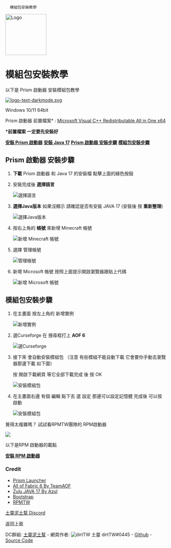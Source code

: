       模組包安裝教學       

 <img src="https://github.com/yichifauzi/modpackinstalltutorial/blob/main/img/logo.png?raw=true" alt="Logo" width="128" class="d-inline-block align-text-top logo" />

模組包安裝教學
=======

以下是 Prism 啟動器 安裝模組包教學

[![logo-text-darkmode.svg](https://prismlauncher.org/img/logo-text-darkmode.svg)](https://prismlauncher.org/)

Windows 10/11 64bit

Prism 啟動器 前置檔案\* : [Microsoft Visual C++ Redistributable All in One x64](https://github.com/abbodi1406/vcredist/releases/download/v0.73.0/VisualCppRedist_AIO_x86_x64.exe)

**\*前置檔案 一定要先安裝好**

[**安裝 Prism 啟動器**](https://github.com/PrismLauncher/PrismLauncher/releases/download/7.0/PrismLauncher-Windows-MSVC-Setup-7.0.exe) [**安裝 Java 17**](https://cdn.azul.com/zulu/bin/zulu17.42.19-ca-jdk17.0.7-win_x64.msi) [**Prism 啟動器 安裝步驟**](#pltutorial) [**模組包安裝步驟**](#mpinstall)

Prism 啟動器 安裝步驟
----------------

1. **下載** Prism 啟動器 和 Java 17 的安裝檔 點擊上面的綠色按鈕

2. 安裝完成後 **選擇語言**

    ![選擇語言](img/1.png)
3. **選擇Java版本** 如果沒顯示 請確認是否有安裝 JAVA 17 (安裝後 按 **重新整理**)

    ![選擇Java版本](img/2.png)
4. 按右上角的 **帳號** 來新增 Minecraft 帳號

    ![新增 Minecraft 帳號](img/3.png)
5. 選擇 管理帳號

    ![管理帳號](img/4.png)
6. 新增 Microsoft 帳號 按照上面提示開啟瀏覽器跟貼上代碼

    ![新增 Microsoft 帳號](img/5.png)

模組包安裝步驟
-------

1. 在主畫面 按左上角的 新增實例

    ![新增實例](img/6.png)
2. 選Curseforge 在 搜尋框打上 **AOF 6**

    ![選Curseforge](img/7.png)
3. 接下來 會自動安裝模組包 （注意 有些模組不能自動下載 它會要你手動去瀏覽器那邊下載 如下圖）

    按 開啟下載網頁 等它全部下載完成 後 按 OK

    ![安裝模組包](img/8.png)
4. 在主畫面右邊 有個 編輯 點下去 選 設定 那邊可以設定記憶體 完成後 可以按 啟動

    ![安裝模組包](img/9.png)

覺得太複雜嗎？ 試試看RPMTW團隊的 RPM啟動器

[![](https://cdn.discordapp.com/attachments/815819581440262146/877059900776267776/RPM------.gif)](https://www.rpmtw.com/)

以下是RPM 啟動器的載點

[**安裝 RPM 啟動器**](https://github.com/RPMTW/RPMLauncher/releases/latest/download/RPMLauncher-Windows-Installer.exe)

### Credit

* [Prism Launcher](https://prismlauncher.org/)
* [All of Fabric 6 By TeamAOF](https://www.curseforge.com/minecraft/modpacks/all-of-fabric-6)
* [Zulu JAVA 17 By Azul](https://www.azul.com/)
* [Bootstrap](https://getbootstrap.com/)
* [RPMTW](https://www.rpmtw.com/)

[土靈泥土幫 Discord](https://discord.gg/eS6ZgXcfAV)  

返回上面

DC群組: [土靈泥土幫](https://discord.gg/eS6ZgXcfAV) - 網頁作者: ![dirtTW](img/logo.png) 土靈 dirtTW#0445 - [Github](https://github.com/yichifauzi) - [Source Code](https://github.com/yichifauzi/modpackinstalltutorial)
